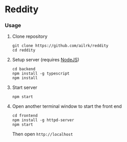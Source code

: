# Reddity

### Usage

1. Clone repository

   ```
   git clone https://github.com/ailrk/reddity
   cd reddity
   ```

2. Setup server (requires [NodeJS](https://nodejs.org/en/))

   ```
   cd backend
   npm install -g typescript
   npm install
   ```

3. Start server

   ```
   npm start
   ```

4. Open another terminal window to start the front end

   ```
   cd frontend
   npm install -g httpd-server
   npm start
   ```
   Then open `http://localhost`

